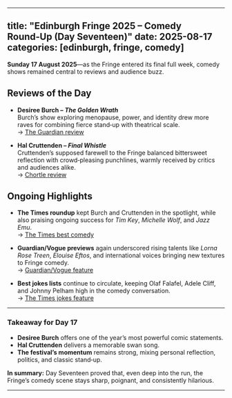 
---
title: "Edinburgh Fringe 2025 – Comedy Round‑Up (Day Seventeen)"
date: 2025-08-17
categories: [edinburgh, fringe, comedy]
---

**Sunday 17 August 2025**—as the Fringe entered its final full week, comedy shows remained central to reviews and audience buzz.

## Reviews of the Day

- **Desiree Burch – *The Golden Wrath***  
  Burch’s show exploring menopause, power, and identity drew more raves for combining fierce stand‑up with theatrical scale.  
  → [The Guardian review](https://www.theguardian.com/stage/2025/aug/17/desiree-burch-the-golden-wrath-edinburgh-fringe-2025?utm_source=chatgpt.com)

- **Hal Cruttenden – *Final Whistle***  
  Cruttenden’s supposed farewell to the Fringe balanced bittersweet reflection with crowd‑pleasing punchlines, warmly received by critics and audiences alike.  
  → [Chortle review](https://www.chortle.co.uk/review/2025/08/17/hal-cruttenden-final-whistle-edinburgh-fringe-2025?utm_source=chatgpt.com)

## Ongoing Highlights

- **The Times roundup** kept Burch and Cruttenden in the spotlight, while also praising ongoing success for *Tim Key*, *Michelle Wolf*, and *Jazz Emu*.  
  → [The Times best comedy](https://www.thetimes.co.uk/article/edinburgh-fringe-festival-2025-best-comedy-shows-ranked-xzd2kjplw?utm_source=chatgpt.com)

- **Guardian/Vogue previews** again underscored rising talents like *Lorna Rose Treen*, *Elouise Eftos*, and international voices bringing new textures to Fringe comedy.  
  → [Guardian/Vogue feature](https://www.vogue.com/article/10-standout-acts-from-2025-edinburgh-fringe-festival?utm_source=chatgpt.com)

- **Best jokes lists** continue to circulate, keeping Olaf Falafel, Adele Cliff, and Johnny Pelham high in the comedy conversation.  
  → [The Times jokes feature](https://www.thetimes.co.uk/article/the-best-jokes-of-edinburgh-fringe-2025-xkh5qg5kb?utm_source=chatgpt.com)

---

### Takeaway for Day 17

- **Desiree Burch** offers one of the year’s most powerful comic statements.  
- **Hal Cruttenden** delivers a memorable swan song.  
- **The festival’s momentum** remains strong, mixing personal reflection, politics, and classic stand‑up.  

**In summary:** Day Seventeen proved that, even deep into the run, the Fringe’s comedy scene stays sharp, poignant, and consistently hilarious.

---
